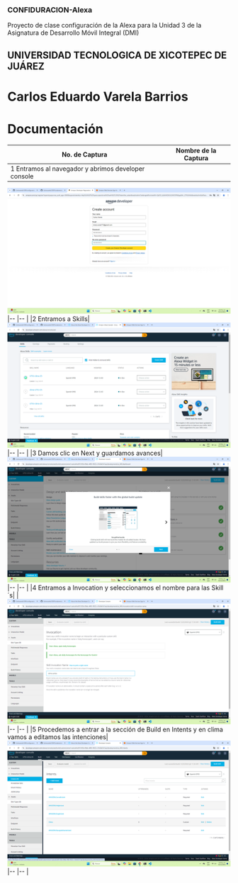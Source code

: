 ### CONFIDURACION-Alexa
Proyecto de clase configuración de la Alexa para la Unidad 3 de la Asignatura de Desarrollo Móvil Integral (DMI) 

## UNIVERSIDAD TECNOLOGICA DE XICOTEPEC DE JUÁREZ
# Carlos Eduardo Varela Barrios

# Documentación
|No. de Captura|Nombre de la Captura | 
|-- |-- |
|1 Entramos al navegador y abrimos developer console|
![alt text](<Captura de pantalla (1).png>)
|-- |-- |
|2 Entramos a Skills|
![alt text](<Captura de pantalla (2).png>)
|-- |-- |
|3 Damos clic en Next y guardamos avances|
![alt text](<Captura de pantalla (3).png>)
|-- |-- |
|4 Entramos a Invocation y seleccionamos el nombre para las Skill´s| |
![alt text](<Captura de pantalla (4).png>)
|-- |-- |
|5 Procedemos a entrar a la sección de Build en Intents y en clima vamos a editamos las intenciones|
![alt text](<Captura de pantalla (5).png>)
|-- |-- |
